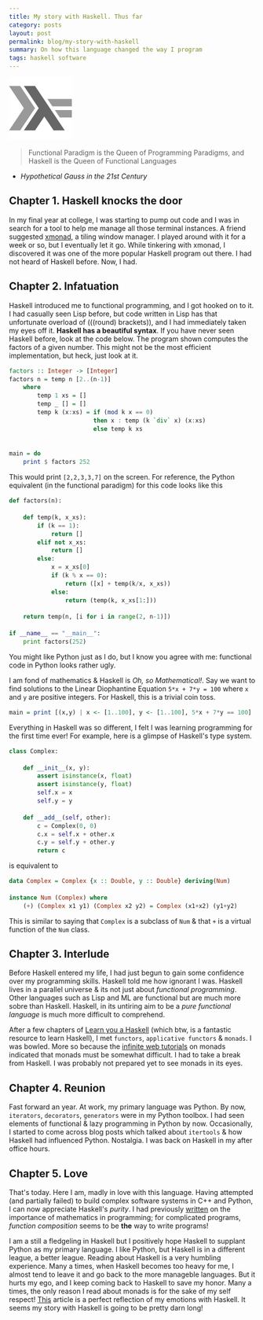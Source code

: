 ```yaml
---
title: My story with Haskell. Thus far
category: posts
layout: post
permalink: blog/my-story-with-haskell
summary: On how this language changed the way I program
tags: haskell software
---
```

![Haskell Logo](/img/haskell-logo.png)

> Functional Paradigm is the Queen of Programming Paradigms, and Haskell is the Queen of Functional Languages
- *Hypothetical Gauss in the 21st Century*

## Chapter 1. Haskell knocks the door

In my final year at college, I was starting to pump out code and I was in search for a tool to help me manage all those terminal instances. A friend suggested [xmonad](http://xmonad.org/), a tiling window manager. I played around with it for a week or so, but I eventually let it go. While tinkering with xmonad, I discovered it was one of the more popular Haskell program out there. I had not heard of Haskell before. Now, I had.

## Chapter 2. Infatuation

Haskell introduced me to functional programming, and I got hooked on to it. I had casually seen Lisp before, but code written in Lisp has that unfortunate overload of (((round) brackets)), and I had immediately taken my eyes off it. **Haskell has a beautiful syntax**. If you have never seen Haskell before, look at the code below. The program shown computes the factors of a given number. This might not be the most efficient implementation, but heck, just look at it.

```haskell
factors :: Integer -> [Integer]
factors n = temp n [2..(n-1)]
    where
        temp 1 xs = []
        temp _ [] = []
        temp k (x:xs) = if (mod k x == 0)
                        then x : temp (k `div` x) (x:xs)
                        else temp k xs


main = do
    print $ factors 252
```

This would print `[2,2,3,3,7]` on the screen. For reference, the Python equivalent (in the functional paradigm) for this code looks like this

```python
def factors(n):

    def temp(k, x_xs):
        if (k == 1):
            return []
        elif not x_xs:
            return []
        else:
            x = x_xs[0]
            if (k % x == 0):
                return ([x] + temp(k/x, x_xs))
            else:
                return (temp(k, x_xs[1:]))

    return temp(n, [i for i in range(2, n-1)])

if __name__ == "__main__":
    print factors(252)
```

You might like Python just as I do, but I know you agree with me: functional code in Python looks rather ugly. 

I am fond of mathematics & Haskell is *Oh, so Mathematical!*. Say we want to find solutions to the Linear Diophantine Equation `5*x + 7*y = 100` where `x` and `y` are positive integers. For Haskell, this is a trivial coin toss.

```haskell
main = print [(x,y) | x <- [1..100], y <- [1..100], 5*x + 7*y == 100]
```

Everything in Haskell was so different, I felt I was learning programming for the first time ever! For example, here is a glimpse of Haskell's type system.

```python
class Complex:

    def __init__(x, y):
        assert isinstance(x, float)
        assert isinstance(y, float)
        self.x = x
        self.y = y

    def __add__(self, other):
        c = Complex(0, 0)
        c.x = self.x + other.x
        c.y = self.y + other.y
        return c
```

is equivalent to 

```haskell
data Complex = Complex {x :: Double, y :: Double} deriving(Num)

instance Num (Complex) where
    (+) (Complex x1 y1) (Complex x2 y2) = Complex (x1+x2) (y1+y2)
```

This is similar to saying that `Complex` is a subclass of `Num` & that `+` is a virtual function of the `Num` class.

## Chapter 3. Interlude

Before Haskell entered my life, I had just begun to gain some confidence over my programming skills. Haskell told me how ignorant I was. Haskell lives in a parallel universe & its not just about *functional programming*. Other languages such as Lisp and ML are functional but are much more sobre than Haskell. Haskell, in its untiring aim to be a *pure functional language* is much more difficult to comprehend.

After a few chapters of [Learn you a Haskell](http://learnyouahaskell.com/chapters) (which btw, is a fantastic resource to learn Haskell), I met `functors`, `applicative functors` & `monads`. I was bowled. More so because the [infinite web tutorials](https://www.haskell.org/haskellwiki/Monad_tutorials_timeline) on monads indicated that monads must be somewhat difficult. I had to take a break from Haskell. I was probably not prepared yet to see monads in its eyes.

## Chapter 4. Reunion

Fast forward an year. At work, my primary language was Python. By now, `iterators`, `decorators`, `generators` were in my Python toolbox. I had seen elements of functional & lazy programming in Python by now. Occasionally, I started to come across blog posts which talked about `itertools` & how Haskell had influenced Python. Nostalgia. I was back on Haskell in my after office hours.

## Chapter 5. Love

That's today. Here I am, madly in love with this language. Having attempted (and partially failed) to build complex software systems in C++ and Python, I can now appreciate Haskell's *purity*. I had previously [written](http://anayjoshi.com/blog/connecting-two-dots) on the importance of mathematics in programming; for complicated programs, *function composition* seems to be **the** way to write programs!

I am a still a fledgeling in Haskell but I positively hope Haskell to supplant Python as my primary language. I like Python, but Haskell is in a different league, a better league. Reading about Haskell is a very humbling experience. Many a times, when Haskell becomes too heavy for me, I almost tend to leave it and go back to the more manageble languages. But it hurts my ego, and I keep coming back to Haskell to save my honor. Many a times, the only reason I read about monads is for the sake of my self respect! [This](http://www.xent.com/pipermail/fork/Week-of-Mon-20070219/044101.html) article is a perfect reflection of my emotions with Haskell. It seems my story with Haskell is going to be pretty darn long!


